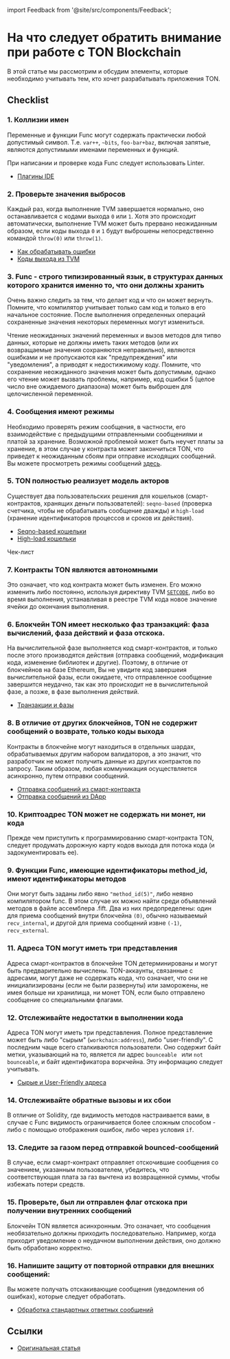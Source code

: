 import Feedback from '@site/src/components/Feedback';

# На что следует обратить внимание при работе с TON Blockchain

В этой статье мы рассмотрим и обсудим элементы, которые необходимо учитывать тем, кто хочет разрабатывать приложения TON.

## Checklist

### 1. Коллизии имен

Переменные и функции Func могут содержать практически любой допустимый символ. Т.е. `var++`, `~bits`, `foo-bar+baz`, включая запятые, являются допустимыми именами переменных и функций.

При написании и проверке кода Func следует использовать Linter.

- [Плагины IDE](/v3/documentation/smart-contracts/getting-started/ide-plugins/)

### 2. Проверьте значения выбросов

Каждый раз, когда выполнение TVM завершается нормально, оно останавливается с кодами выхода `0` или `1`. Хотя это происходит автоматически, выполнение TVM может быть прервано неожиданным образом, если коды выхода `0` и `1` будут выброшены непосредственно командой `throw(0)` или `throw(1)`.

- [Как обрабатывать ошибки](/v3/documentation/smart-contracts/func/docs/builtins#throwing-exceptions)
- [Коды выхода из TVM](/v3/documentation/tvm/tvm-exit-codes)

### 3. Func - строго типизированный язык, в структурах данных которого хранится именно то, что они должны хранить

Очень важно следить за тем, что делает код и что он может вернуть. Помните, что компилятор учитывает только сам код и только в его начальное состояние. После выполнения определенных операций сохраненные значения некоторых переменных могут измениться.

Чтение неожиданных значений переменных и вызов методов для типво данных, которые не должны иметь таких методов (или их возвращаемые значения сохраняются неправильно), являются ошибками и не пропускаются как "предупреждения" или "уведомления", а приводят к недостижимому коду. Помните, что сохранение неожиданного значения может быть допустимым, однако его чтение может вызвать проблемы, например, код ошибки 5 (целое число вне ожидаемого диапазона) может быть выброшен для целочисленной переменной.

### 4. Сообщения имеют режимы

Необходимо проверять режим сообщения, в частности, его взаимодействие с предыдущими отправленными сообщениями и платой за хранение. Возможной проблемой может быть неучет платы за хранение, в этом случае у контракта может закончиться TON, что приведет к неожиданным сбоям при отправке исходящих сообщений. Вы можете просмотреть режимы сообщений [здесь](/v3/documentation/smart-contracts/message-management/sending-messages#message-modes).

### 5. TON полностью реализует модель акторов

Существует два пользовательских решения для кошельков (смарт-контрактов, хранящих деньги пользователей): `seqno-based` (проверка счетчика, чтобы не обрабатывать сообщение дважды) и `high-load` (хранение идентификаторов процессов и сроков их действия).

- [Seqno-based кошельки](/v3/guidelines/dapps/asset-processing/payments-processing/#seqno-based-wallets)
- [High-load кошельки](/v3/guidelines/dapps/asset-processing/payments-processing/#high-load-wallets)

Чек-лист

### 7. Контракты TON являются автономными

Это означает, что код контракта может быть изменен. Его можно изменить либо постоянно, используя директиву TVM [`SETCODE`](/v3/documentation/smart-contracts/func/docs/stdlib#set_code), либо во время выполнения, устанавливая в реестре TVM кода новое значение ячейки до окончания выполнения.

### 6. Блокчейн TON имеет несколько фаз транзакций: фаза вычислений, фаза действий и фаза отскока.

На вычислительной фазе выполняется код смарт-контрактов, и только после этого производятся действия (отправка сообщений, модификация кода, изменение библиотек и другие). Поэтому, в отличие от блокчейнов на базе Ethereum, Вы не увидите код завершеия вычислительной фазы, если ожидаете, что отправленное сообщение завершится неудачно, так как это происходит не в вычислительной фазе, а позже, в фазе выполнения действий.

- [Транзакции и фазы](/v3/documentation/tvm/tvm-overview#transactions-and-phases)

### 8. В отличие от других блокчейнов, TON не содержит сообщений о возврате, только коды выхода

Контракты в блокчейне могут находиться в отдельных шардах, обрабатываемых другим набором валидаторов, а это значит, что разработчик не может получить данные из других контрактов по запросу. Таким образом, любая коммуникация осуществляется асинхронно, путем отправки сообщений.

- [Отправка сообщений из смарт-контракта](/v3/documentation/smart-contracts/message-management/sending-messages)
- [Отправка сообщений из DApp](/v3/guidelines/ton-connect/guidelines/sending-messages)

### 10. Криптоадрес TON может не содержать ни монет, ни кода

Прежде чем приступить к программированию смарт-контракта TON, следует продумать дорожную карту кодов выхода для потока кода (и задокументировать ее).

### 9. Функции Func, имеющие идентификаторы method_id, имеют идентификаторы методов

Они могут быть заданы либо явно `"method_id(5)"`, либо неявно компилятором func. В этом случае их можно найти среди объявлений методов в файле ассемблера .fift. Два из них предопределены: один для приема сообщений внутри блокчейна `(0)`, обычно называемый `recv_internal`, и другой для приема сообщений извне `(-1)`, `recv_external`.

### 11. Адреса TON могут иметь три представления

Адреса смарт-контрактов в блокчейне TON детерминированы и могут быть предварительно вычислены. TON-аккаунты, связанные с адресами, могут даже не содержать кода, что означает, что они не инициализированы (если не были развернуты) или заморожены, не имея больше ни хранилища, ни монет TON, если было отправлено сообщение со специальными флагами.

### 12. Отслеживайте недостатки в выполнении кода

Адреса TON могут иметь три представления.
Полное представление может быть либо "сырым" (`workchain:address`), либо "user-friendly". С последним чаще всего сталкиваются пользователи. Оно содержит байт метки, указывающий на то, является ли адрес `bounceable ` или `not bounceable`, и байт идентификатора воркчейна. Эту информацию следует учитывать.

- [Сырые и User-Friendly адреса](/v3/documentation/smart-contracts/addresses#raw-and-user-friendly-addresses)

### 14. Отслеживайте обратные вызовы и их сбои

В отличие от Solidity, где видимость методов настраивается вами, в случае с Func видимость ограничивается более сложным способом - либо с помощью отображения ошибок, либо через условия `if`.

### 13. Следите за газом перед отправкой bounced-сообщений

В случае, если смарт-контракт отправляет отскочившие сообщения со значением, указанным пользователем, убедитесь, что соответствующая плата за газ вычтена из возвращенной суммы, чтобы избежать потери средств.

### 15. Проверьте, был ли отправлен флаг отскока при получении внутренних сообщений

Блокчейн TON является асинхронным. Это означает, что сообщения необязательно должны приходить последовательно. Например, когда приходит уведомление о неудачном выполнении действия, оно должно быть обработано корректно.

### 16. Напишите защиту от повторной отправки для внешних сообщений:

Вы можете получать отскакивающие сообщения (уведомления об ошибках), которые следует обработать.

- [Обработка стандартных ответных сообщений](/v3/documentation/smart-contracts/message-management/internal-messages#handling-of-standard-response-messages)

## Ссылки

- [Оригинальная статья](https://0xguard.com/things_to_focus_on_while_working_with_ton_blockchain)

<Feedback />

